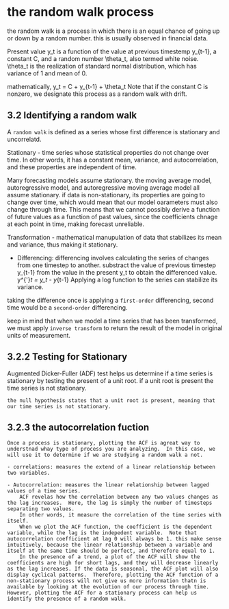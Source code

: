 # the random walk process
the random walk is a process in which there is an equal chance of going up or down by a random number. this is usually observed in financial data. 

Present value y_t is a function of the value at previous timestemp y_{t-1}, a constant C, and a random number \theta_t, also termed white noise.   
\theta_t is the realization of standard normal distribution, which has variance of 1 and mean of 0. 

mathematically, 
y_t = C + y_{t-1} + \theta_t
Note that if the constant C is nonzero, we designate this process as a random walk with drift. 


## 3.2 Identifying a random walk 
A `random walk` is defined as a series whose first difference is stationary and uncorrelatd. 

Stationary - time series whose statistical properties do not change over time. In other words, it has a constant mean, variance, and autocorrelation, and these properties are independent of time. 

Many forecasting models assume stationary. the moving average model, autoregressive model, and autoregressive moving average model all assume stationary.   if data is non-stationary, its properties are going to change over time, which would mean that our model oarameters must also change through time. This means that we cannot possibly derive a function of future values as a function of past values, since the coefficients chnage at each point in time, making forecast unreliable. 

Transformation - mathematical manupulation of data that stabilizes its mean and variance, thus making it stationary.   
 - Differencing: differencing involves calculating the series of changes from one timestep to another. substract the value of previous timestep y_{t-1} from the value in the present y_t to obtain the differenced value. 
    y^{'}_t = y_t - y_{t-1} 
 Applying a log function to the series can stabilize its variance. 

 taking the difference once is applying a `first-order` differencing, second time would be a `second-order` differencing. 

 keep in mind that when we model a time series that has been transformed, we must apply
 `inverse transform` to return the result of the model in original units of measurement. 

## 3.2.2 Testing for Stationary

Augmented Dicker-Fuller (ADF) test 
    helps us determine if a time series is stationary by testing the present of a unit root. if a unit root is present the time series is not stationary. 

    the null hypothesis states that a unit root is present, meaning that our time series is not stationary. 

## 3.2.3 the autocorrelation fuction 
    Once a process is stationary, plotting the ACF is agreat way to understnad whay type of process you are analyzing.  In this case, we will use it to determine if we are studying a random walk a not. 

    - correlations: measures the extend of a linear relationship between two variables. 

    - Autocorrelation: measures the linear relationship between lagged values of a time series.  
        ACF revelas how the correlation between any two values changes as the lag increases.  Here, the lag is simply the number of timesteps separating two values. 
        In other words, it measure the correlation of the time series with itself. 
        When we plot the ACF function, the coefficient is the dependent variable, while the lag is the indepedent variable.  Note that autocorrelation coefficient at lag 0 will always be 1. this make sense intuitively, because the linear relationship between a variable and itself at the same time should be perfect, and therefore equal to 1. 
        In the presence of a trend, a plot of the ACF will show the coefficients are high for short lags, and they will decrease linearly as the lag increases. If the data is seasonal, the ACF plot will also display cyclical patterns.  Therefore, plotting the ACF function of a non-stationary process will not give us more information thatn is available by looking at the evolution of our process through time.  However, plotting the ACF for a stationary process can help us identify the presence of a random walk.



